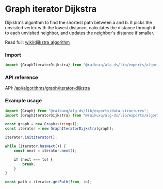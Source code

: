 # Graph iterator Dijkstra

Dijkstra's algorithm to find the shortest path between a and b. It picks the unvisited vertex with the lowest
distance, calculates the distance through it to each unvisited neighbor, and updates the neighbor's distance if smaller.

Read full: [wiki/dijkstra_algorithm](https://en.wikipedia.org/wiki/Dijkstra%27s_algorithm)

### Import

```ts
import {GraphIteratorDijkstra} from "@raikuxq/alg-ds/lib/exports/algorithms";
```

### API reference

API: [/api/algorithms/graph/iterator-dijkstra](/api/algorithms/graph/iterator-dijkstra)

### Example usage

```ts
import {Graph} from "@raikuxq/alg-ds/lib/exports/data-structures";
import {GraphIteratorDijkstra} from "@raikuxq/alg-ds/lib/exports/algorithms";

const graph = new Graph<string>();
const iterator = new GraphIteratorDijkstra(graph);

iterator.initIterator();

while (iterator.hasNext()) {
    const next = iterator.next();

    if (next === to) {
        break;
    }
}

const path = iterator.getPath(from, to);
```
